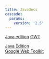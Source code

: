 ```yaml
---
title: Javadocs
cascade:
  params:
    version: '2.5'
---
```

[Java edition](./java)
[GWT](./gwt)
<p class="index">
  <a href="java/">Java Edition</a><br>
  <a href="gwt/">Google Web Toolkit</a><br>
</p>